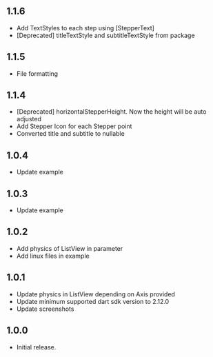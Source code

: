 ## 1.1.6
* Add TextStyles to each step using [StepperText]
* [Deprecated] titleTextStyle and subtitleTextStyle from package

## 1.1.5
* File formatting

## 1.1.4
* [Deprecated] horizontalStepperHeight. Now the height will be auto adjusted
* Add Stepper Icon for each Stepper point
* Converted title and subtitle to nullable

## 1.0.4
* Update example

## 1.0.3
* Update example

## 1.0.2
* Add physics of ListView in parameter
* Add linux files in example

## 1.0.1
* Update physics in ListView depending on Axis provided
* Update minimum supported dart sdk version to 2.12.0
* Update screenshots

## 1.0.0
* Initial release.
